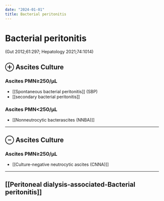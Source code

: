 ```yaml
---
date: "2024-01-01"
title: Bacterial peritonitis
---
```



# Bacterial peritonitis

(Gut 2012;61:297; Hepatology 2021;74:1014)

## ⊕ Ascites Culture

### Ascites PMN≥250/µL

- [[Spontaneous bacterial peritonitis]] (SBP)
- [[secondary bacterial peritonitis]]

### Ascites PMN<250/µL

- [[Nonneutrocytic bacterascites (NNBA)]]

---
## ⊖ Ascites Culture
### Ascites PMN≥250/µL
- [[Culture-negative neutrocytic ascites (CNNA)]]
---

## [[Peritoneal dialysis-associated-Bacterial peritonitis]]
